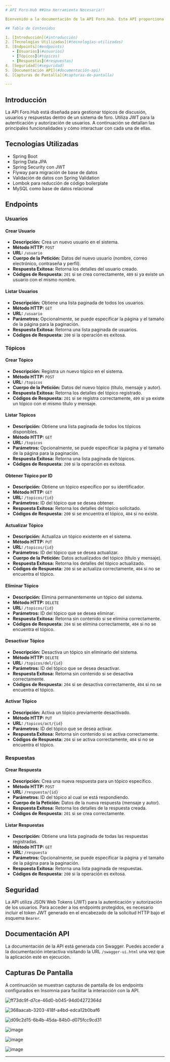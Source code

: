 ```yaml
---
# API Foro-Hub ##Una Herramienta Necesaria!!

Bienvenido a la documentación de la API Foro.Hub. Esta API proporciona funcionalidades para la gestión de tópicos, usuarios y respuestas en el sistema Foro.Hub. A continuación, encontrarás detalles sobre cómo interactuar con cada uno de los endpoints disponibles.

## Tabla de Contenidos

1. [Introducción](#introducción)
2. [Tecnologías Utilizadas](#tecnologías-utilizadas)
3. [Endpoints](#endpoints)
   - [Usuarios](#usuarios)
   - [Tópicos](#tópicos)
   - [Respuestas](#respuestas)
4. [Seguridad](#seguridad)
5. [Documentación API](#documentación-api)
6. [Capturas de Pantalla](#capturas-de-pantalla)

---
```


## Introducción

La API Foro.Hub está diseñada para gestionar tópicos de discusión, usuarios y respuestas dentro de un sistema de foro. Utiliza JWT para la autenticación y autorización de usuarios. A continuación se detallan las principales funcionalidades y cómo interactuar con cada una de ellas.

## Tecnologías Utilizadas

- Spring Boot
- Spring Data JPA
- Spring Security con JWT
- Flyway para migración de base de datos
- Validación de datos con Spring Validation
- Lombok para reducción de código boilerplate
- MySQL como base de datos relacional

## Endpoints

### Usuarios

#### Crear Usuario

- **Descripción:** Crea un nuevo usuario en el sistema.
- **Método HTTP:** `POST`
- **URL:** `/usuario`
- **Cuerpo de la Petición:** Datos del nuevo usuario (nombre, correo electrónico, contraseña y perfil).
- **Respuesta Exitosa:** Retorna los detalles del usuario creado.
- **Códigos de Respuesta:** `201` si se crea correctamente, `409` si ya existe un usuario con el mismo nombre.

#### Listar Usuarios

- **Descripción:** Obtiene una lista paginada de todos los usuarios.
- **Método HTTP:** `GET`
- **URL:** `/usuario`
- **Parámetros:** Opcionalmente, se puede especificar la página y el tamaño de la página para la paginación.
- **Respuesta Exitosa:** Retorna una lista paginada de usuarios.
- **Códigos de Respuesta:** `200` si la operación es exitosa.

### Tópicos

#### Crear Tópico

- **Descripción:** Registra un nuevo tópico en el sistema.
- **Método HTTP:** `POST`
- **URL:** `/topicos`
- **Cuerpo de la Petición:** Datos del nuevo tópico (título, mensaje y autor).
- **Respuesta Exitosa:** Retorna los detalles del tópico registrado.
- **Códigos de Respuesta:** `201` si se registra correctamente, `409` si ya existe un tópico con el mismo título y mensaje.

#### Listar Tópicos

- **Descripción:** Obtiene una lista paginada de todos los tópicos disponibles.
- **Método HTTP:** `GET`
- **URL:** `/topicos`
- **Parámetros:** Opcionalmente, se puede especificar la página y el tamaño de la página para la paginación.
- **Respuesta Exitosa:** Retorna una lista paginada de tópicos.
- **Códigos de Respuesta:** `200` si la operación es exitosa.

#### Obtener Tópico por ID

- **Descripción:** Obtiene un tópico específico por su identificador.
- **Método HTTP:** `GET`
- **URL:** `/topicos/{id}`
- **Parámetros:** ID del tópico que se desea obtener.
- **Respuesta Exitosa:** Retorna los detalles del tópico solicitado.
- **Códigos de Respuesta:** `200` si se encuentra el tópico, `404` si no existe.

#### Actualizar Tópico

- **Descripción:** Actualiza un tópico existente en el sistema.
- **Método HTTP:** `PUT`
- **URL:** `/topicos/{id}`
- **Parámetros:** ID del tópico que se desea actualizar.
- **Cuerpo de la Petición:** Datos actualizados del tópico (título y mensaje).
- **Respuesta Exitosa:** Retorna los detalles del tópico actualizado.
- **Códigos de Respuesta:** `200` si se actualiza correctamente, `404` si no se encuentra el tópico.

#### Eliminar Tópico

- **Descripción:** Elimina permanentemente un tópico del sistema.
- **Método HTTP:** `DELETE`
- **URL:** `/topicos/{id}`
- **Parámetros:** ID del tópico que se desea eliminar.
- **Respuesta Exitosa:** Retorna sin contenido si se elimina correctamente.
- **Códigos de Respuesta:** `204` si se elimina correctamente, `404` si no se encuentra el tópico.

#### Desactivar Tópico

- **Descripción:** Desactiva un tópico sin eliminarlo del sistema.
- **Método HTTP:** `DELETE`
- **URL:** `/topicos/del/{id}`
- **Parámetros:** ID del tópico que se desea desactivar.
- **Respuesta Exitosa:** Retorna sin contenido si se desactiva correctamente.
- **Códigos de Respuesta:** `204` si se desactiva correctamente, `404` si no se encuentra el tópico.

#### Activar Tópico

- **Descripción:** Activa un tópico previamente desactivado.
- **Método HTTP:** `PUT`
- **URL:** `/topicos/act/{id}`
- **Parámetros:** ID del tópico que se desea activar.
- **Respuesta Exitosa:** Retorna sin contenido si se activa correctamente.
- **Códigos de Respuesta:** `204` si se activa correctamente, `404` si no se encuentra el tópico.

### Respuestas

#### Crear Respuesta

- **Descripción:** Crea una nueva respuesta para un tópico específico.
- **Método HTTP:** `POST`
- **URL:** `/respuesta/{id}`
- **Parámetros:** ID del tópico al cual se está respondiendo.
- **Cuerpo de la Petición:** Datos de la nueva respuesta (mensaje y autor).
- **Respuesta Exitosa:** Retorna los detalles de la respuesta creada.
- **Códigos de Respuesta:** `201` si se crea correctamente.

#### Listar Respuestas

- **Descripción:** Obtiene una lista paginada de todas las respuestas registradas.
- **Método HTTP:** `GET`
- **URL:** `/respuesta`
- **Parámetros:** Opcionalmente, se puede especificar la página y el tamaño de la página para la paginación.
- **Respuesta Exitosa:** Retorna una lista paginada de respuestas.
- **Códigos de Respuesta:** `200` si la operación es exitosa.

## Seguridad

La API utiliza JSON Web Tokens (JWT) para la autenticación y autorización de los usuarios. Para acceder a los endpoints protegidos, es necesario incluir el token JWT generado en el encabezado de la solicitud HTTP bajo el esquema `Bearer`.

## Documentación API

La documentación de la API está generada con Swagger. Puedes acceder a la documentación interactiva visitando la URL `/swagger-ui.html` una vez que la aplicación esté en ejecución.

## Capturas De Pantalla

A continuación se muestran capturas de pantalla de los endpoints configurados en Insomnia para facilitar la interacción con la API.

![ff73dc9f-d7ce-46d0-b045-94d04272364d](https://github.com/Johnki1/Api-Foro.Hub/assets/157264782/61c6e3b8-d5d5-42f9-a011-3985fa2fdcd7)

![368aacab-3203-418f-a4bd-edca12b0baf6](https://github.com/Johnki1/Api-Foro.Hub/assets/157264782/61ce0d7b-1cb0-4467-bb62-a53686291e84)

![d09c2d15-6b4b-45da-84b0-d075fcc9cd31](https://github.com/Johnki1/Api-Foro.Hub/assets/157264782/06cc5549-fb9f-4ba3-bb05-d478cde803a2)

![image](https://github.com/Johnki1/Api-Foro.Hub/assets/157264782/475fbc04-500a-4d9b-97a7-0a0929d59fd2)

![image](https://github.com/Johnki1/Api-Foro.Hub/assets/157264782/a1e32274-d177-428f-84a9-8319910073fb)

![image](https://github.com/Johnki1/Api-Foro.Hub/assets/157264782/47a3fab5-3b38-43c2-be95-99cd43b07696)




---
